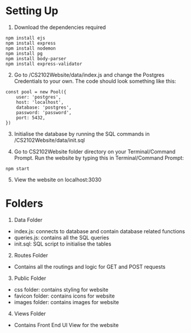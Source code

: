 # Setting Up
1. Download the dependencies required
```
npm install ejs
npm install express
npm install nodemon
npm install pg
npm install body-parser
npm install express-validator
```
2. Go to /CS2102Website/data/index.js and change the Postgres Credentials to your own. The code should look something like this:
```
const pool = new Pool({
    user: 'postgres',
    host: 'localhost',
    database: 'postgres',
    password: 'password',
    port: 5432,
})
```
3. Initialise the database by running the SQL commands in /CS2102Website/data/init.sql

4. Go to CS2102Website folder directory on your Terminal/Command Prompt. Run the website by typing this in Terminal/Command Prompt:
```
npm start
```

5. View the website on localhost:3030

# Folders
1. Data Folder
- index.js: connects to database and contain database related functions
- queries.js: contains all the SQL queries
- init.sql: SQL script to initialise the tables

2. Routes Folder
- Contains all the routings and logic for GET and POST requests

3. Public Folder
- css folder: contains styling for website
- favicon folder: contains icons for website
- images folder: contains images for website

4. Views Folder
- Contains Front End UI View for the website
